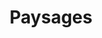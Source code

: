 ---
title: "Paysages"
type: "gallery"

date: 
resources:
  - name: "main" 
    src: "202204-bivouac-correncon-DSC_4151.jpg"
---